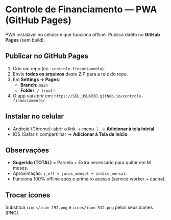 # Controle de Financiamento — PWA (GitHub Pages)

PWA instalável no celular e que funciona offline. Publica direto no **GitHub Pages** (sem build).

## Publicar no GitHub Pages
1. Crie um repo (ex.: `controle-financiamento`).
2. Envie **todos os arquivos** deste ZIP para a raiz do repo.
3. Em **Settings → Pages**:
   - **Branch**: `main`
   - **Folder**: `/ (root)`
4. O app vai abrir em: `https://SEU_USUARIO.github.io/controle-financiamento/`

## Instalar no celular
- Android (Chrome): abrir o link → menu ⋮ → **Adicionar à tela inicial**.
- iOS (Safari): compartilhar → **Adicionar à Tela de Início**.

## Observações
- **Sugerido (TOTAL)** = Parcela + Extra necessário para quitar em M meses.
- Aproximação: `i_eff ≈ juros_mensal + índice_mensal`.
- Funciona 100% offline após o primeiro acesso (service worker + cache).

## Trocar ícones
Substitua `icons/icon-192.png` e `icons/icon-512.png` pelos seus ícones (PNG).

